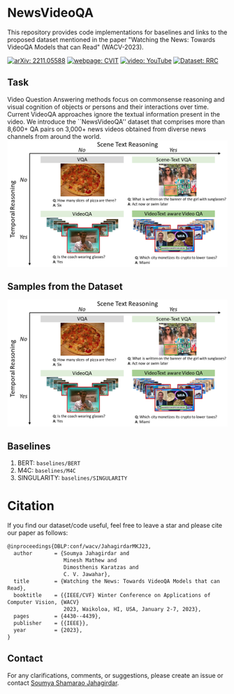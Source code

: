 # NewsVideoQA

This repository provides code implementations for baselines and links to the proposed dataset mentioned in the paper "Watching the News: Towards VideoQA Models that can Read" (WACV-2023).

[![arXiv: 2211.05588](https://img.shields.io/badge/arXiv-2211.05588-brightgreen.svg)](https://arxiv.org/abs/2211.05588) [![webpage: CVIT](https://img.shields.io/badge/webpage-CVIT-blue.svg)](http://cvit.iiit.ac.in/research/projects/cvit-projects/videoqa) [![video: YouTube](https://img.shields.io/badge/video-YouTube-red.svg)](https://www.youtube.com/watch?v=rnCCONldMik)  [![Dataset: RRC](https://img.shields.io/badge/dataset-RRC-orange.svg)](https://rrc.cvc.uab.es/?ch=24&com=downloads)


## Task

Video Question Answering methods focus on commonsense reasoning and visual cognition of objects or persons and their interactions over time. Current VideoQA approaches ignore the textual information present in the video. We introduce the ``NewsVideoQA'' dataset that comprises more than 8,600+ QA pairs on 3,000+ news videos obtained from diverse news channels from around the world.
![Task](https://github.com/soumyasj/NewsVideoQA/blob/main/images/task.png?raw=true)

## Samples from the Dataset
<p align="center">
  <img src="https://github.com/soumyasj/NewsVideoQA/blob/main/images/task.png?raw=true" alt="Task" width="600">
</p>

## Baselines

1. BERT: `baselines/BERT`
2. M4C: `baselines/M4C`
3. SINGULARITY: `baselines/SINGULARITY`

# Citation
If you find our dataset/code useful, feel free to leave a star and please cite our paper as follows:
```
@inproceedings{DBLP:conf/wacv/JahagirdarMKJ23,
  author       = {Soumya Jahagirdar and
                  Minesh Mathew and
                  Dimosthenis Karatzas and
                  C. V. Jawahar},
  title        = {Watching the News: Towards VideoQA Models that can Read},
  booktitle    = {{IEEE/CVF} Winter Conference on Applications of Computer Vision, {WACV}
                  2023, Waikoloa, HI, USA, January 2-7, 2023},
  pages        = {4430--4439},
  publisher    = {{IEEE}},
  year         = {2023},
}
```

## Contact
For any clarifications, comments, or suggestions, please create an issue or contact [Soumya Shamarao Jahagirdar](https://www.linkedin.com/in/soumya-jahagirdar/).



